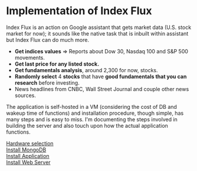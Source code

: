 
# Implementation of Index Flux
Index Flux is an action on Google assistant that gets market data (U.S. stock market for now); it sounds like the native task 
that is inbuilt within assistant but Index Flux can do much more.

-   **Get indices values** => Reports about Dow 30, Nasdaq 100 and S&P 500 movements.
-   **Get last price for any listed stock.**
-   **Get fundamentals analysis**, around 2,300 for now, stocks.
-   **Randomly select** 4 **stocks** that have **good fundamentals that you can research** before investing.
-   News headlines from CNBC, Wall Street Journal and couple other news sources.

The application is self-hosted in a VM (considering the cost of DB and wakeup time of functions) and installation 
procedure, though simple, has many steps and is easy to miss. I'm documenting the steps involved in building the server 
and also touch upon how the actual application functions.

[Hardware selection](/docs/BuildVM.md)  
[Install MongoDB](/docs/InstallMongoDb.md)  
[Install Application](docs/InstallApplication.md)  
[Install Web Server](docs/InstallWebServer.md)
